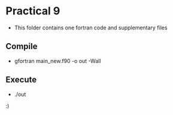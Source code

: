# Practical 9

* This folder contains one fortran code and supplementary files

## Compile

* gfortran main_new.f90 -o out -Wall

## Execute

* ./out

:)
